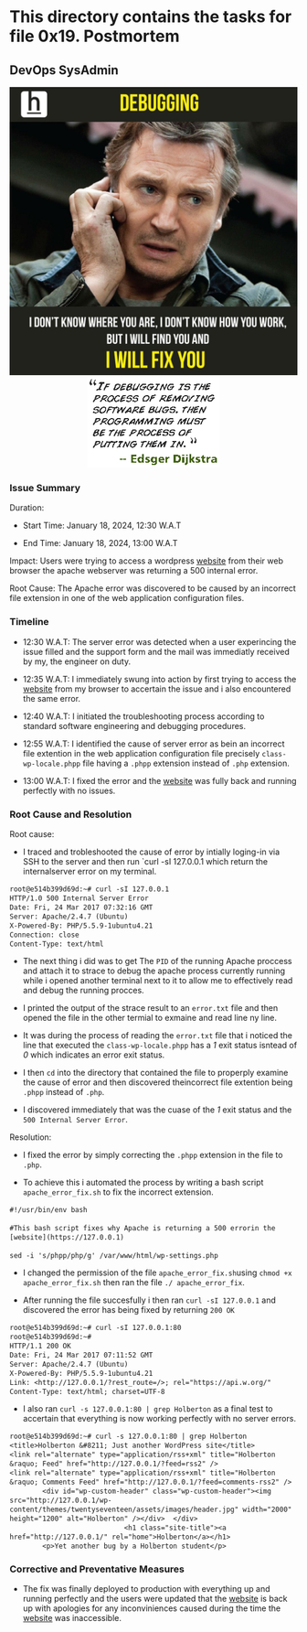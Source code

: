 # This directory contains the tasks for file 0x19. Postmortem

## DevOps SysAdmin

<div align="center">

<p>

<img src="https://github.com/omotomiwa26/alx-system_engineering-devops/blob/master/0x19-postmortem/debug.jpg"/> <img src="https://github.com/omotomiwa26/alx-system_engineering-devops/blob/master/0x19-postmortem/fingerPaint-variables.gif"/>

</p>

</div>


### Issue Summary

Duration:

- Start Time: January 18, 2024, 12:30 W.A.T

- End Time: January 18, 2024, 13:00 W.A.T

Impact: Users were trying to access a wordpress [website](https://127.0.0.1) from their web browser the apache webserver was returning a 500 internal error.

Root Cause: The Apache error was discovered to be caused by an incorrect file extension in one of the web application configuration files.

### Timeline

-  12:30 W.A.T: The server error was detected when a user experincing the issue filled and the support form and the mail was immediatly received by my, the engineer on duty.

- 12:35 W.A.T: I immediately swung into action by first trying to access the [website](https://127.0.0.1) from my browser to accertain the issue and i also encountered the same error.

- 12:40 W.A.T: I initiated the troubleshooting process according to standard software engineering and debugging procedures.

- 12:55 W.A.T: I identified the cause of server error as bein an incorrect file extention in the web application configuration file precisely `class-wp-locale.phpp` file having a `.phpp` extension instead of `.php` extension.

- 13:00 W.A.T: I fixed the error and the [website](https://127.0.0.1) was fully back and running perfectly with no issues.

### Root Cause and Resolution

Root cause:

- I traced and trobleshooted the cause of error by intially loging-in via SSH to the server and then run `curl -sI 127.0.0.1 which return the internalserver error on my terminal.

```
root@e514b399d69d:~# curl -sI 127.0.0.1
HTTP/1.0 500 Internal Server Error
Date: Fri, 24 Mar 2017 07:32:16 GMT
Server: Apache/2.4.7 (Ubuntu)
X-Powered-By: PHP/5.5.9-1ubuntu4.21
Connection: close
Content-Type: text/html
````

- The next thing i did was to get The `PID` of the running Apache proccess and attach it to strace to debug the apache process currently running while i opened another terminal next to it to allow me to effectively read and debug the running procces.

- I printed the output of the strace result to an `error.txt` file and then opened the file in the other termial to exmaine and read line ny line.

- It was during the process of reading the `error.txt` file that i noticed the line that executed the `class-wp-locale.phpp` has a _1_ exit status isntead of _0_ which indicates an error exit status.

- I then `cd` into the directory that contained the file to properply examine the cause of error and then discovered theincorrect file extention being `.phpp` instead of `.php`.

- I discovered immediately that was the cuase of the _1_ exit status and the `500 Internal Server Error`.

Resolution:

- I fixed the error by simply correcting the `.phpp` extension in the file to `.php`.

- To achieve this i automated the process by writing a bash script `apache_error_fix.sh` to fix the incorrect extension.

```
#!/usr/bin/env bash

#This bash script fixes why Apache is returning a 500 errorin the [website](https://127.0.0.1)

sed -i 's/phpp/php/g' /var/www/html/wp-settings.php
```

- I changed the permission of the file `apache_error_fix.sh`using `chmod +x apache_error_fix.sh` then ran the file `./ apache_error_fix`.

- After running the file succesfully i then ran `curl -sI 127.0.0.1` and discovered the error has being fixed by returning `200 OK`

```
root@e514b399d69d:~# curl -sI 127.0.0.1:80
root@e514b399d69d:~#
HTTP/1.1 200 OK
Date: Fri, 24 Mar 2017 07:11:52 GMT
Server: Apache/2.4.7 (Ubuntu)
X-Powered-By: PHP/5.5.9-1ubuntu4.21
Link: <http://127.0.0.1/?rest_route=/>; rel="https://api.w.org/"
Content-Type: text/html; charset=UTF-8
````

- I also ran `curl -s 127.0.0.1:80 | grep Holberton` as a final test to accertain that everything is now working perfectly with no server errors.

````
root@e514b399d69d:~# curl -s 127.0.0.1:80 | grep Holberton
<title>Holberton &#8211; Just another WordPress site</title>
<link rel="alternate" type="application/rss+xml" title="Holberton &raquo; Feed" href="http://127.0.0.1/?feed=rss2" />
<link rel="alternate" type="application/rss+xml" title="Holberton &raquo; Comments Feed" href="http://127.0.0.1/?feed=comments-rss2" />
        <div id="wp-custom-header" class="wp-custom-header"><img src="http://127.0.0.1/wp-content/themes/twentyseventeen/assets/images/header.jpg" width="2000" height="1200" alt="Holberton" /></div>  </div>
                            <h1 class="site-title"><a href="http://127.0.0.1/" rel="home">Holberton</a></h1>
        <p>Yet another bug by a Holberton student</p>
````

### Corrective and Preventative Measures

- The fix was finally deployed to production with everything up and running perfectly and the users were updated that the [website](https://127.0.0.1) is back up with apologies for any inconviniences caused during the time the [website](https://127.0.0.1) was inaccessible.
